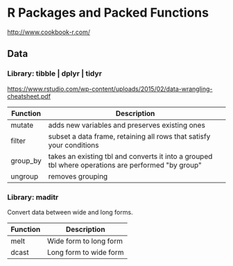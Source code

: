 # R Packages and Packed Functions
http://www.cookbook-r.com/

## Data

### **Library: tibble | dplyr | tidyr**
https://www.rstudio.com/wp-content/uploads/2015/02/data-wrangling-cheatsheet.pdf

| Function | Description |
| ---- | ---- |
| mutate | adds new variables and preserves existing ones |
| filter | subset a data frame, retaining all rows that satisfy your conditions |
| group_by | takes an existing tbl and converts it into a grouped tbl where operations are performed "by group" |
| ungroup | removes grouping |

### **Library: maditr**
Convert data between wide and long forms.

| Function | Description |
| ---- | ---- |
| melt | Wide form to long form |
| dcast | Long form to wide form |